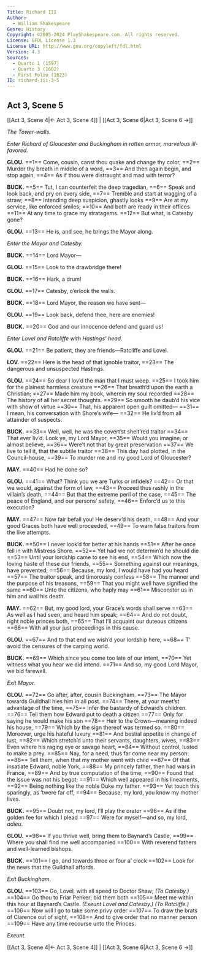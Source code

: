 ```yaml
---
Title: Richard III
Author: 
  - William Shakespeare
Genre: History
Copyright: ©2005-2024 PlayShakespeare.com. All rights reserved.
License: GFDL License 1.3
License URL: http://www.gnu.org/copyleft/fdl.html
Version: 4.3
Sources:
  - Quarto 1 (1597)
  - Quarto 3 (1602)
  - First Folio (1623)
ID: richard-iii-3-5
---
```


## Act 3, Scene 5
[[Act 3, Scene 4|← Act 3, Scene 4]] | [[Act 3, Scene 6|Act 3, Scene 6 →]]

*The Tower-walls.*

*Enter Richard of Gloucester and Buckingham in rotten armor, marvelous ill-favored.*

**GLOU.**
==1== Come, cousin, canst thou quake and change thy color,
==2== Murder thy breath in middle of a word,
==3== And then again begin, and stop again,
==4== As if thou were distraught and mad with terror?

**BUCK.**
==5== Tut, I can counterfeit the deep tragedian,
==6== Speak and look back, and pry on every side,
==7== Tremble and start at wagging of a straw;
==8== Intending deep suspicion, ghastly looks
==9== Are at my service, like enforced smiles;
==10== And both are ready in their offices
==11== At any time to grace my stratagems.
==12== But what, is Catesby gone?

**GLOU.**
==13== He is, and see, he brings the Mayor along.

*Enter the Mayor and Catesby.*

**BUCK.**
==14== Lord Mayor⁠—

**GLOU.**
==15== Look to the drawbridge there!

**BUCK.**
==16== Hark, a drum!

**GLOU.**
==17== Catesby, o’erlook the walls.

**BUCK.**
==18== Lord Mayor, the reason we have sent⁠—

**GLOU.**
==19== Look back, defend thee, here are enemies!

**BUCK.**
==20== God and our innocence defend and guard us!

*Enter Lovel and Ratcliffe with Hastings’ head.*

**GLOU.**
==21== Be patient, they are friends—Ratcliffe and Lovel.

**LOV.**
==22== Here is the head of that ignoble traitor,
==23== The dangerous and unsuspected Hastings.

**GLOU.**
==24== So dear I lov’d the man that I must weep.
==25== I took him for the plainest harmless creature
==26== That breath’d upon the earth a Christian;
==27== Made him my book, wherein my soul recorded
==28== The history of all her secret thoughts.
==29== So smooth he daub’d his vice with show of virtue
==30== That, his apparent open guilt omitted⁠—
==31== I mean, his conversation with Shore’s wife⁠—
==32== He liv’d from all attainder of suspects.

**BUCK.**
==33== Well, well, he was the covert’st shelt’red traitor
==34== That ever liv’d. Look ye, my Lord Mayor,
==35== Would you imagine, or almost believe,
==36== Were’t not that by great preservation
==37== We live to tell it, that the subtile traitor
==38== This day had plotted, in the Council-house,
==39== To murder me and my good Lord of Gloucester?

**MAY.**
==40== Had he done so?

**GLOU.**
==41== What? Think you we are Turks or infidels?
==42== Or that we would, against the form of law,
==43== Proceed thus rashly in the villain’s death,
==44== But that the extreme peril of the case,
==45== The peace of England, and our persons’ safety,
==46== Enforc’d us to this execution?

**MAY.**
==47== Now fair befall you! He deserv’d his death,
==48== And your good Graces both have well proceeded,
==49== To warn false traitors from the like attempts.

**BUCK.**
==50== I never look’d for better at his hands
==51== After he once fell in with Mistress Shore.
==52== Yet had we not determin’d he should die
==53== Until your lordship came to see his end,
==54== Which now the loving haste of these our friends,
==55== Something against our meanings, have prevented;
==56== Because, my lord, I would have had you heard
==57== The traitor speak, and timorously confess
==58== The manner and the purpose of his treasons,
==59== That you might well have signified the same
==60== Unto the citizens, who haply may
==61== Misconster us in him and wail his death.

**MAY.**
==62== But, my good lord, your Grace’s words shall serve
==63== As well as I had seen, and heard him speak;
==64== And do not doubt, right noble princes both,
==65== That I’ll acquaint our duteous citizens
==66== With all your just proceedings in this cause.

**GLOU.**
==67== And to that end we wish’d your lordship here,
==68== T’ avoid the censures of the carping world.

**BUCK.**
==69== Which since you come too late of our intent,
==70== Yet witness what you hear we did intend.
==71== And so, my good Lord Mayor, we bid farewell.

*Exit Mayor.*

**GLOU.**
==72== Go after, after, cousin Buckingham.
==73== The Mayor towards Guildhall hies him in all post.
==74== There, at your meet’st advantage of the time,
==75== Infer the bastardy of Edward’s children.
==76== Tell them how Edward put to death a citizen
==77== Only for saying he would make his son
==78== Heir to the Crown—meaning indeed his house,
==79== Which by the sign thereof was termed so.
==80== Moreover, urge his hateful luxury
==81== And bestial appetite in change of lust,
==82== Which stretch’d unto their servants, daughters, wives,
==83== Even where his raging eye or savage heart,
==84== Without control, lusted to make a prey.
==85== Nay, for a need, thus far come near my person:
==86== Tell them, when that my mother went with child
==87== Of that insatiate Edward, noble York,
==88== My princely father, then had wars in France,
==89== And by true computation of the time,
==90== Found that the issue was not his begot;
==91== Which well appeared in his lineaments,
==92== Being nothing like the noble Duke my father.
==93== Yet touch this sparingly, as ’twere far off,
==94== Because, my lord, you know my mother lives.

**BUCK.**
==95== Doubt not, my lord, I’ll play the orator
==96== As if the golden fee for which I plead
==97== Were for myself—and so, my lord, *adieu*.

**GLOU.**
==98== If you thrive well, bring them to Baynard’s Castle,
==99== Where you shall find me well accompanied
==100== With reverend fathers and well-learned bishops.

**BUCK.**
==101== I go, and towards three or four a’ clock
==102== Look for the news that the Guildhall affords.

*Exit Buckingham.*

**GLOU.**
==103== Go, Lovel, with all speed to Doctor Shaw;
*(To Catesby.)*
==104== Go thou to Friar Penker; bid them both
==105== Meet me within this hour at Baynard’s Castle.
*(Exeunt Lovel and Catesby.)*
*(To Ratcliffe.)*
==106== Now will I go to take some privy order
==107== To draw the brats of Clarence out of sight,
==108== And to give order that no manner person
==109== Have any time recourse unto the Princes.

*Exeunt.*

[[Act 3, Scene 4|← Act 3, Scene 4]] | [[Act 3, Scene 6|Act 3, Scene 6 →]]